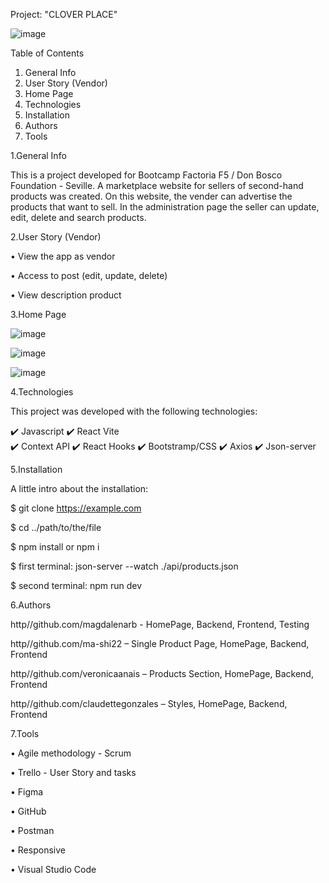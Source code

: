 Project: "CLOVER PLACE"

![image](https://user-images.githubusercontent.com/117834971/222983398-7593be5e-8123-4b7d-9f8f-f50c26bd693b.png)

 
Table of Contents

1.	General Info
2.	User Story (Vendor)
3.	Home Page
4.	Technologies
5.	Installation
6.	Authors
7.	Tools


1.General Info

This is a project developed for Bootcamp Factoria F5 / Don Bosco Foundation - Seville.
A marketplace website for sellers of second-hand products was created. On this website, the vender can advertise the products that want to sell. In the administration page the seller can update, edit, delete and search products.

2.User Story (Vendor)

•	View the app as vendor

•	Access to post (edit, update, delete)

•	View description product

3.Home Page

![image](https://user-images.githubusercontent.com/117834971/222983287-6ef9a0c5-b772-495a-bcd9-55815dd6785d.png)



![image](https://user-images.githubusercontent.com/117834971/222983102-b36787ca-d080-47b8-a3f2-e72ea1e38a7d.png)



 ![image](https://user-images.githubusercontent.com/117834971/222983090-949158fa-1df3-4cae-b4c6-67d4934bbd5a.png)

 
 
4.Technologies

This project was developed with the following technologies:

✔️ Javascript
✔️ React Vite 	 
✔️ Context API 
✔️ React Hooks
✔️ Bootstramp/CSS 
✔️ Axios 
✔️ Json-server

5.Installation

A little intro about the installation:

$ git clone https://example.com

$ cd ../path/to/the/file

$ npm install or npm i

$ first terminal: json-server --watch ./api/products.json

$ second terminal: npm run dev

 6.Authors 
 
http//github.com/magdalenarb - HomePage, Backend, Frontend, Testing

http//github.com/ma-shi22 – Single Product Page, HomePage, Backend, Frontend 

http//github.com/veronicaanais   – Products Section, HomePage, Backend, Frontend

http//github.com/claudettegonzales – Styles, HomePage, Backend, Frontend

7.Tools

•	Agile methodology - Scrum

•	Trello - User Story and tasks

•	Figma

•	GitHub

•	Postman

•	Responsive

•	Visual Studio Code

